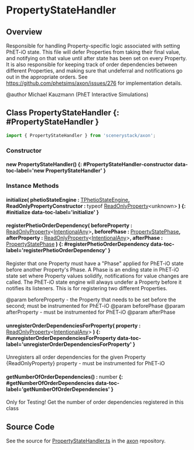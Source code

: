 # PropertyStateHandler

## Overview

Responsible for handling Property-specific logic associated with setting PhET-iO state. This file will defer Properties
from taking their final value, and notifying on that value until after state has been set on every Property. It is
also responsible for keeping track of order dependencies between different Properties, and making sure that undeferral
and notifications go out in the appropriate orders. See https://github.com/phetsims/axon/issues/276 for implementation details.

@author Michael Kauzmann (PhET Interactive Simulations)

## Class PropertyStateHandler {: #PropertyStateHandler }


```js
import { PropertyStateHandler } from 'scenerystack/axon';
```
### Constructor

#### new PropertyStateHandler() {: #PropertyStateHandler-constructor data-toc-label='new PropertyStateHandler' }

### Instance Methods

#### initialize( phetioStateEngine : <span style="font-weight: 400;">[TPhetioStateEngine](../tandem/TPhetioStateEngine.md)</span>, ReadOnlyPropertyConstructor : <span style="font-weight: 400;">typeof [ReadOnlyProperty](../axon/ReadOnlyProperty.md)&lt;<span style="color: hsla(calc(var(--md-hue) + 180deg),80%,40%,1);">unknown</span>&gt;</span> ) {: #initialize data-toc-label='initialize' }

#### registerPhetioOrderDependency( beforeProperty : <span style="font-weight: 400;">[ReadOnlyProperty](../axon/ReadOnlyProperty.md)&lt;[IntentionalAny](../phet-core/IntentionalAny.md)&gt;</span>, beforePhase : <span style="font-weight: 400;">[PropertyStatePhase](../axon/PropertyStatePhase.md)</span>, afterProperty : <span style="font-weight: 400;">[ReadOnlyProperty](../axon/ReadOnlyProperty.md)&lt;[IntentionalAny](../phet-core/IntentionalAny.md)&gt;</span>, afterPhase : <span style="font-weight: 400;">[PropertyStatePhase](../axon/PropertyStatePhase.md)</span> ) {: #registerPhetioOrderDependency data-toc-label='registerPhetioOrderDependency' }

Register that one Property must have a "Phase" applied for PhET-iO state before another Property's Phase. A Phase
is an ending state in PhET-iO state set where Property values solidify, notifications for value changes are called.
The PhET-iO state engine will always undefer a Property before it notifies its listeners. This is for registering
two different Properties.

@param beforeProperty - the Property that needs to be set before the second; must be instrumented for PhET-iO
@param beforePhase
@param afterProperty - must be instrumented for PhET-iO
@param afterPhase

#### unregisterOrderDependenciesForProperty( property : <span style="font-weight: 400;">[ReadOnlyProperty](../axon/ReadOnlyProperty.md)&lt;[IntentionalAny](../phet-core/IntentionalAny.md)&gt;</span> ) {: #unregisterOrderDependenciesForProperty data-toc-label='unregisterOrderDependenciesForProperty' }

Unregisters all order dependencies for the given Property
{ReadOnlyProperty} property - must be instrumented for PhET-iO

#### getNumberOfOrderDependencies() : <span style="font-weight: 400;"><span style="color: hsla(calc(var(--md-hue) + 180deg),80%,40%,1);">number</span></span> {: #getNumberOfOrderDependencies data-toc-label='getNumberOfOrderDependencies' }

Only for Testing!
Get the number of order dependencies registered in this class




## Source Code

See the source for [PropertyStateHandler.ts](https://github.com/phetsims/axon/blob/main/js/PropertyStateHandler.ts) in the [axon](https://github.com/phetsims/axon) repository.

